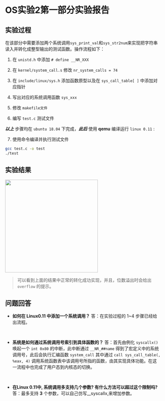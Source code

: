 # OS实验2第一部分实验报告

## 实验过程
在该部分中需要添加两个系统调用`sys_print_val`和`sys_str2num`来实现把字符串读入并转化成整型输出的测试函数。操作流程如下：

1. 在 `unistd.h` 中添加 `# define __NR_XXX` 

2. 在 `kernel/system_call.s` 修改 `nr_system_calls = 74` 

3. 在 `include/linux/sys.h` 添加函数原型以及在 `sys_call_table[ ]` 中添加对应指针

4. 写出对应的系统调用函数 `sys_xxx`

5. 修改 `makefile文件` 

6. 编写 `test.c` 测试文件

***以上*** 步骤均在 `ubuntu 18.04` 下完成，***此后*** 使用 **qemu** 编译运行 `linux 0.11` :

7. 使用命令编译并执行测试文件
```Bash
gcc test.c -o test
./test
```

## 实验结果

<img src="C://Users//WKP//Desktop//vsCode//markdown//OSlab_md//test_res.png" width = "300">

>可以看到上面的结果中正常的转化成功实现，并且，位数溢出时会给出 `overflow` 的提示。

## 问题回答

* **如何在 Linux0.11 中添加一个系统调用？**
答：在实验过程的 1~4 步骤已经给出流程。
<br>

* **系统是如何通过系统调用号索引到具体函数的？**
答：首先由例化 `syscallx()` 唤起一个 `int 0x80` 的中断，此中断通过 `__NR_##name` 得到了宏定义中的系统调用号，此后会执行汇编函数 `system_call` 其中通过 `call sys_call_table(, %eax, 4)` 调用系统函数表中该调用号所指的函数，由其实现具体功能。在这一流程中也完成了用户态到内核态的切换。
<br>

* **在Linux 0.11中, 系统调用多支持几个参数? 有什么方法可以超过这个限制吗?**
答：最多支持 **3** 个参数，可以自己仿写__syscallx,来增加参数。



